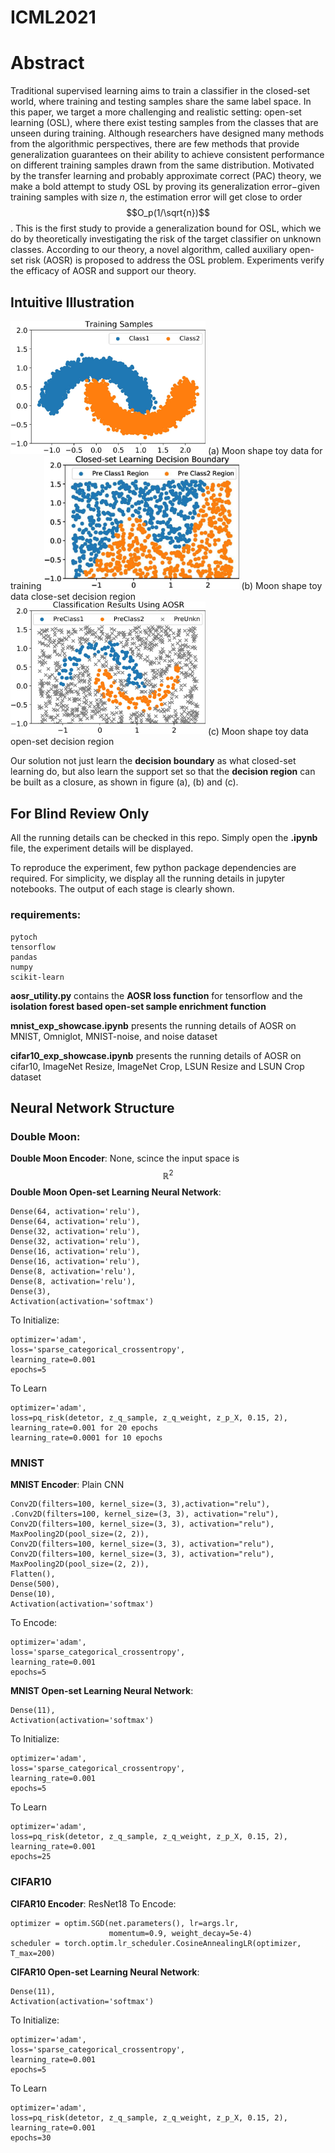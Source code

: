 # ICML2021
# Abstract
Traditional supervised learning aims to train a classifier in the closed-set world, where training and testing samples share the same label space. In this paper, we target a more challenging and realistic setting: open-set learning (OSL), where there exist testing samples from the classes that are unseen during training. 
Although researchers have designed many methods from the algorithmic perspectives, there are few methods that provide generalization guarantees on their ability to achieve consistent performance on different training samples drawn from the same distribution. Motivated by the transfer learning and probably approximate correct (PAC) theory, we make a bold attempt to study OSL by proving its generalization error$-$given  training samples with size $n$, the estimation error  will get close to order $$O_p(1/\sqrt{n})$$.
This is the first study to provide a generalization bound for OSL, which we do by theoretically investigating the risk of the target classifier on unknown classes. According to our theory, a novel algorithm, called  auxiliary open-set risk (AOSR) is proposed to address the OSL problem. Experiments verify the efficacy of AOSR and support our theory.

## Intuitive Illustration
<img src="https://raw.githubusercontent.com/githubblindrevie/ICML2021/master/assest/moon_train_data.jpg" width="312" />
(a) Moon shape toy data for training

<img src="https://raw.githubusercontent.com/githubblindrevie/ICML2021/master/assest/moon_closeset_pred.jpg" width="312" />
(b) Moon shape toy data close-set decision region

<img src="https://raw.githubusercontent.com/githubblindrevie/ICML2021/master/assest/moon_openset_pred.jpg" width="312" />
(c) Moon shape toy data open-set decision region

Our solution not just learn the **decision boundary** as what closed-set learning do, but also learn the support set so that the **decision region** can be built as a closure, as shown in figure (a), (b) and (c).

## For Blind Review Only
All the running details can be checked in this repo.
Simply open the **.ipynb** file, the experiment details will be displayed.


To reproduce the experiment, few python package dependencies are required.
For simplicity, we display all the running details in jupyter notebooks.
The output of each stage is clearly shown.
### requirements:
    pytoch
    tensorflow
    pandas
    numpy
    scikit-learn

**aosr_utility.py** contains the **AOSR loss function** for tensorflow and the **isolation forest based open-set sample enrichment function**

**mnist_exp_showcase.ipynb** presents the running details of AOSR on MNIST, Omniglot, MNIST-noise, and noise dataset

**cifar10_exp_showcase.ipynb** presents the running details of AOSR on cifar10, ImageNet Resize, ImageNet Crop, LSUN Resize and LSUN Crop dataset

## Neural Network Structure

### Double Moon:
**Double Moon Encoder**: None, scince the input space is $$\mathbb{R}^2$$
**Double Moon Open-set Learning Neural Network**:

```
Dense(64, activation='relu'),
Dense(64, activation='relu'),
Dense(32, activation='relu'),
Dense(32, activation='relu'),
Dense(16, activation='relu'),
Dense(16, activation='relu'),
Dense(8, activation='relu'),
Dense(8, activation='relu'),
Dense(3),
Activation(activation='softmax')
```
To Initialize:
```
optimizer='adam',
loss='sparse_categorical_crossentropy',
learning_rate=0.001
epochs=5
```
To Learn
```
optimizer='adam',
loss=pq_risk(detetor, z_q_sample, z_q_weight, z_p_X, 0.15, 2),
learning_rate=0.001 for 20 epochs
learning_rate=0.0001 for 10 epochs
```

### MNIST
**MNIST Encoder**: Plain CNN 
```
Conv2D(filters=100, kernel_size=(3, 3),activation="relu"),
.Conv2D(filters=100, kernel_size=(3, 3), activation="relu"),
Conv2D(filters=100, kernel_size=(3, 3), activation="relu"),
MaxPooling2D(pool_size=(2, 2)),
Conv2D(filters=100, kernel_size=(3, 3), activation="relu"),
Conv2D(filters=100, kernel_size=(3, 3), activation="relu"),
MaxPooling2D(pool_size=(2, 2)),
Flatten(),
Dense(500),
Dense(10),
Activation(activation='softmax')
```
To Encode:
```
optimizer='adam',
loss='sparse_categorical_crossentropy',
learning_rate=0.001
epochs=5
```
**MNIST Open-set Learning Neural Network**:
```
Dense(11),
Activation(activation='softmax')
```
To Initialize:
```
optimizer='adam',
loss='sparse_categorical_crossentropy',
learning_rate=0.001
epochs=5
```
To Learn
```
optimizer='adam',
loss=pq_risk(detetor, z_q_sample, z_q_weight, z_p_X, 0.15, 2),
learning_rate=0.001
epochs=25
```
### CIFAR10
**CIFAR10 Encoder**: ResNet18
To Encode:
```
optimizer = optim.SGD(net.parameters(), lr=args.lr,
                      momentum=0.9, weight_decay=5e-4)
scheduler = torch.optim.lr_scheduler.CosineAnnealingLR(optimizer, T_max=200)
```
**CIFAR10 Open-set Learning Neural Network**:
```
Dense(11),
Activation(activation='softmax')
```
To Initialize:
```
optimizer='adam',
loss='sparse_categorical_crossentropy',
learning_rate=0.001
epochs=5
```
To Learn
```
optimizer='adam',
loss=pq_risk(detetor, z_q_sample, z_q_weight, z_p_X, 0.15, 2),
learning_rate=0.001
epochs=30
```